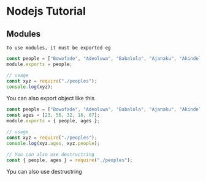 # Nodejs Tutorial

## Modules

`To use modules, it must be exported eg`

```js
const people = ["Bowofade", "Adeoluwa", "Babalola", "Ajanaku", "Akindele"];
module.exports = people;

// usage
const xyz = require("./peoples");
console.log(xyz);
```

You can also export object like this

```js
const people = ["Bowofade", "Adeoluwa", "Babalola", "Ajanaku", "Akindele"];
const ages = [23, 56, 32, 16, 67];
module.exports = { people, ages };

// usage
const xyz = require("./peoples");
console.log(xyz.ages, xyz.people);

// You can also use destructring
const { people, ages } = require("./peoples");
```

Ypu can also use destructring
